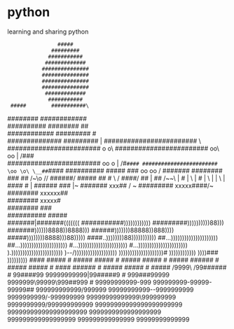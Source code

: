 # python
learning and sharing python


                    #####
                  #########
                 ###########
                #############
               ###############
               ###############
               ###############
               ###############
                #############
                 ###########
     #####        ###########\
   ########        ############\
  ##########     ########     ##\
 ############   #########      # \
############## #########          |
########################      \   \
########################      o  o\\
########################     oo\ oo |    /###\
 ########################     oo  o |   /#`####
 ########################    \oo \o\ \__##`####
  ########## #####    ###     oo  oo /  #######
   ########  ###        ##  /~\o  \//   ######/
    #####    ##          #      \ /     \####/
             ##                            |
             ##    /\~~\                   |
              #    | \                     |
              #    |  \                   |
               |       \                 |
              ####      #               |
             ######     ###           |~
             #######   xxx##       / ~
             #########  xxxxx####/~
              ########  xxxxxx##\
              ######\##  xxxxx#  \
               ######\##       ###\
               #######\###    #####\
                #######|#######(((((((
                #######\####))))))))))))
                 #######\##))))))))))88)))
                  #######))))))8888))8888)))
                  ######)))))))88888))888))))
                   #####))))))))8888)))88)))))
                   ####..))))))))88)))))))))))
                    ##...)))))))))))))))))))))
                    ##...)))))))))))))))))))))
                    #...))))))))))))))))))))))
                    #...))))))))))))))))))))))
                    ).)))))))))))))))))))))))
                     )--/)))))))))))))))))))
                      ))))))))))))))))))))#
                      ))))))))))))  ))))###
                        )))))))))     ####
                         #####  #    #####
                        #####   #    #####
                        #####   #    #####
                       ######   #    #####
                       #####   #     ####
                      ######   #    #####
                      #####    #    #####
        /9999\    /99######   #   99####99
       99999999999|99#####9   #  999###99999
      9999999\99999\999##999 #   99999999999-999
     999999999-99999\-99999##  999999999999/999999
    99999999999\--9999999999   9999999999/-999999999
    99999999999999\999999999  9999999999/999999999999
    99999999999999999999999     999999999999999999999
      9999999999999999999         999999999999999999
        999999999999999             99999999999999
